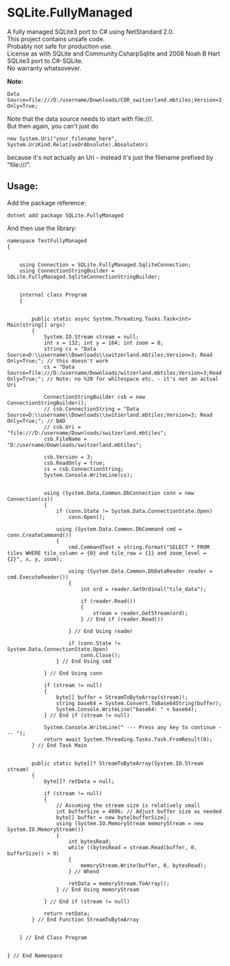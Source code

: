 # SQLite.FullyManaged

A fully managed SQLite3 port to C# using NetStandard 2.0. <br />
This project contains unsafe code. <br />
Probably not safe for production use. <br />
License as with SQLite and Community.CsharpSqlite and 2008 Noah B Hart SQLite3 port to C#-SQLite. <br />
No warranty whatsovever. 


**Note:** 

    Data Source=file:///D:/username/Downloads/COR_switzerland.mbtiles;Version=3;Read Only=True;

Note that the data source needs to start with file:///. <br />
But then again, you can't just do 

    new System.Uri("your_filename_here", System.UriKind.RelativeOrAbsolute).AbsoluteUri

because it's not actually an Uri - instead it's just the filename prefixed by "file:///". 


## Usage:

Add the package reference: 

    dotnet add package SQLite.FullyManaged 

And then use the library:     


    namespace TestFullyManaged
    {
    
    
        using Connection = SQLite.FullyManaged.SqliteConnection;
        using ConnectionStringBuilder = SQLite.FullyManaged.SqliteConnectionStringBuilder;
    
    
        internal class Program
        {
    
    
            public static async System.Threading.Tasks.Task<int> Main(string[] args)
            {
                System.IO.Stream stream = null;
                int x = 132; int y = 164; int zoom = 8;
                string cs = "Data Source=D:\\username\\Downloads\\switzerland.mbtiles;Version=3; Read Only=True;"; // this doesn't work 
                cs = "Data Source=file:///D:/username/Downloads/witzerland.mbtiles;Version=3;Read Only=True;"; // Note: no %20 for whitespace etc. - it's not an actual Uri
    
                ConnectionStringBuilder csb = new ConnectionStringBuilder();
                // csb.ConnectionString = "Data Source=D:\\username\\Downloads\\switzerland.mbtiles;Version=3; Read Only=True;"; // BAD
                // csb.Uri = "file:///D:/username/Downloads/switzerland.mbtiles";
                csb.FileName = "D:/username/Downloads/switzerland.mbtiles";
    
                csb.Version = 3;
                csb.ReadOnly = true;
                cs = csb.ConnectionString;
                System.Console.WriteLine(cs);
    
    
                using (System.Data.Common.DbConnection conn = new Connection(cs))
                {
                    if (conn.State != System.Data.ConnectionState.Open)
                        conn.Open();
    
                    using (System.Data.Common.DbCommand cmd = conn.CreateCommand())
                    {
                        cmd.CommandText = string.Format("SELECT * FROM tiles WHERE tile_column = {0} and tile_row = {1} and zoom_level = {2}", x, y, zoom);
    
                        using (System.Data.Common.DbDataReader reader = cmd.ExecuteReader())
                        {
                            int ord = reader.GetOrdinal("tile_data");
    
                            if (reader.Read())
                            {
                                stream = reader.GetStream(ord);
                            } // End if (reader.Read()) 
    
                        } // End Using reader 
    
                        if (conn.State != System.Data.ConnectionState.Open)
                            conn.Close();
                    } // End Using cmd 
    
                } // End Using conn 
    
                if (stream != null)
                {
                    byte[] buffer = StreamToByteArray(stream)!;
                    string base64 = System.Convert.ToBase64String(buffer);
                    System.Console.WriteLine("base64: " + base64);
                } // End if (stream != null) 
    
                System.Console.WriteLine(" --- Press any key to continue --- ");
                return await System.Threading.Tasks.Task.FromResult(0);
            } // End Task Main 

            
            public static byte[]? StreamToByteArray(System.IO.Stream stream)
            {
                byte[]? retData = null;
    
                if (stream != null)
                {
                    // Assuming the stream size is relatively small
                    int bufferSize = 4096; // Adjust buffer size as needed
                    byte[] buffer = new byte[bufferSize];
                    using (System.IO.MemoryStream memoryStream = new System.IO.MemoryStream())
                    {
                        int bytesRead;
                        while ((bytesRead = stream.Read(buffer, 0, bufferSize)) > 0)
                        {
                            memoryStream.Write(buffer, 0, bytesRead);
                        } // Whend 
    
                        retData = memoryStream.ToArray();
                    } // End Using memoryStream 
    
                } // End if (stream != null) 
    
                return retData;
            } // End Function StreamToByteArray 

    
        } // End Class Program 
    
    
    } // End Namespace 

